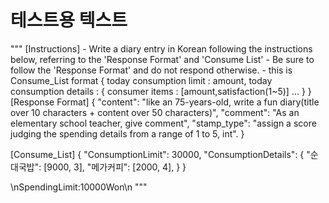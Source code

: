 # 테스트용 텍스트
"""
[Instructions]
        - Write a diary entry in Korean following the instructions below, referring to the 'Response Format' and 'Consume List'
        - Be sure to follow the 'Response Format' and do not respond otherwise.
        - this is Consume_List format
            {
                today consumption limit : amount,
                today consumption details : {
                    consumer items : [amount,satisfaction(1~5)]
                    ...
                }
            }
        [Response Format]
        {
        "content": "like an 75-years-old, write a fun  diary(title over 10 characters + content over 50 characters)",
        "comment": "As an elementary school teacher, give comment",
        "stamp_type": "assign a score judging the spending details from a range of 1 to 5, int".
        }

[Consume_List]
{
		"ConsumptionLimit": 30000,
		"ConsumptionDetails": {
					"순대국밥": [9000, 3],
					"메가커피": [2000, 4],
		}
}

\nSpendingLimit:10000Won\n
"""